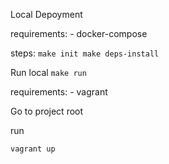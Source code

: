 Local Depoyment

requirements:
        - docker-compose

steps:
        ```
        make init
        make deps-install
        ```

Run local
    ```
    make run
    ```

requirements:
        - vagrant

Go to project root

   run
   ```
   vagrant up
   ```
